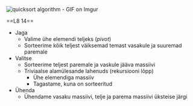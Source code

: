 ![quicksort algorithm - GIF on Imgur](https://i.imgur.com/fo1Yw1j.gif)

==L8 14==

- Jaga
	- Valime ühe elemendi teljeks (*pivot*)
	- Sorteerime kõik teljest väiksemad temast vasakule ja suuremad paremale
- Valitse
	- Sorteerime teljest paremale ja vaskule jääva massiivi 
	- Triviaalse alamülesande lahenuds (rekursiooni lõpp)
		- Ühe elemendiga massiiv
		- Tagastame, kuna on sorteeritud
- Ühenda
	- Ühendame vasaku massiivi, telje ja parema massiivi üksteise järgi